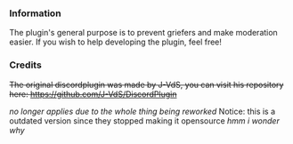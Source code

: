 ### Information

The plugin's general purpose is to prevent griefers and make moderation easier. If you wish to help developing the plugin, feel free!

### Credits


~~The original discordplugin was made by J-VdS, you can visit his repository here:
https://github.com/J-VdS/DiscordPlugin~~

*no longer applies due to the whole thing being reworked*
Notice: this is a outdated version since they stopped making it opensource *hmm i wonder why*
